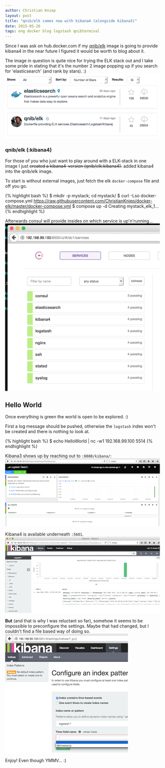 ```yaml
---
author: Christian Kniep
layout: post
title: "qnib/elk comes now with kibana4 (alongside kibana3)"
date: 2015-05-26
tags: eng docker blog logstash qnibterminal
---
```


Since I was ask on hub.docker.com if my [qnib/elk](https://registry.hub.docker.com/u/qnib/elk/) image is going to provide kibana4 in the near future I figured it would be worth to blog about it.

The image in question is quite nice for trying the ELK stack out  and I take some pride in stating that it's the number 2 image popping up if you search for 'elasticsearch' (and rank by stars). :)
![](/pics/2015-05-26/docker_images.png)

### qnib/elk (:kibana4)

For those of you who just want to play around with a ELK-stack in one image I just <s>created a kibana4-version (qnib/elk:kibana4).</s> added kibana4 into the qnib/elk image.

To start is without external images, just fetch the elk `docker-compose` file and off you go.

{% highlight bash %}
$ mkdir -p mystack; cd mystack/
$ curl -Lso docker-compose.yml https://raw.githubusercontent.com/ChristianKniep/docker-elk/master/docker-compose.yml
$ compose up -d
Creating mystack_elk_1...
{% endhighlight %}

Afterwards consul will provide insides on which service is up'n'running...
![](/pics/2015-05-26/elk_consul.png)

## Hello World

Once everything is green the world is open to be explored. :)

First a log message should be pushed, otherwise the `logstash` index won't be created and there is nothing to look at.

{% highlight bash %}
$ echo HelloWorld | nc -w1 192.168.99.100 5514 
{% endhighlight %}

Kibana3 shows up by reaching out to `:8080/kibana/`:
![](/pics/2015-05-26/hello_kibana3.png)

Kibana4 is available underneath `:5601`.
![](/pics/2015-05-26/hello_kibana4.png)

**But** (and that is why I was reluctant so far), somehow it seems to be impossible to preconfigure the settings. Maybe that had changed, but I couldn't find a file based way of doing so.<br>
![](/pics/2015-05-26/settings_kibana4.png) 

Enjoy! Even though YMMV... :)


